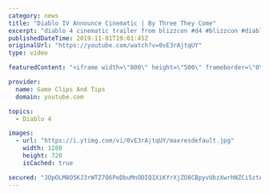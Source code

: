 ```yaml
---
category: news
title: "Diablo IV Announce Cinematic | By Three They Come"
excerpt: "diablo 4 cinematic trailer from blizzcon #d4 #blizzcon #diablo."
publishedDateTime: 2019-11-01T19:01:45Z
originalUrl: "https://youtube.com/watch?v=0vE3rAjtqUY"
type: video

featuredContent: "<iframe width=\"800\" height=\"500\" frameborder=\"0\" src=\"https://www.youtube.com/embed/0vE3rAjtqUY\" allow=\"accelerometer; autoplay; encrypted-media; gyroscope; picture-in-picture\" allowfullscreen></iframe>"

provider:
  name: Game Clips And Tips
  domain: youtube.com

topics:
  - Diablo 4

images:
  - url: "https://i.ytimg.com/vi/0vE3rAjtqUY/maxresdefault.jpg"
    width: 1280
    height: 720
    isCached: true

secured: "JOpOLM8O5KJ3rWTZ7Q6PeDbuMnODIQ1XiKYrXjZO8CBpyvUbzXwrhNZCi5ztAABl4W2sVo66j4g0AuFDq6g2IakY/0bB73ltUiBswtN2+vBXPbQU9PRP+6BNoNpN2jGaBRy2RjGeRmERgBw+OXs/Imnl7FaOxY0mEhJVoJLhClF4Slm9Aj2bTdvdqwUzCONTHJthi4fqJW+U6EDlDuvc6xhXD8SbihISzNO8wPi2i0r7z5E1HoKVfHa58g/5iyyz12zLvwCDhcmjSy6JBsYn1xEGooq8Jm2v3NaISBpD+YFL6fR74XfTbaK7fSg5GLASO1A7IXnBLcXPeYuvXZuZ81gf2dHMZQNwR1CIlYatqBYBXo+6bG7GffnzCdClv8AxWlrKP1t0AAwiD4R0UaGOsw==;BkpMr1Yrr4Vx3I8nbjYsyg=="
---
```


